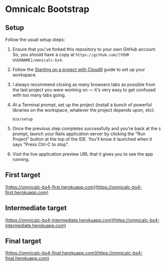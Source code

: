 # Omnicalc Bootstrap

## Setup

Follow the usual setup steps:

 1. Ensure that you've forked this repository to your own GitHub account. So, you should have a copy at `https://github.com/[YOUR USERNAME]/omnicalc-bs4`.
 1. Follow the [Starting on a project with Cloud9](https://guides.firstdraft.com/getting-started-with-cloud9.html) guide to set up your workspace.
 1. I always recommend closing as many browsers tabs as possible from the last project you were working on — it's very easy to get confused with too many tabs going.
 1. At a Terminal prompt, set up the project (install a bunch of powerful libraries on the workspace, whatever the project depends upon, etc):

    ```
    bin/setup
    ```

 1. Once the previous step completes successfully and you're back at the `$` prompt, launch your Rails application server by clicking the "Run Project" button at the top of the IDE. You'll know it launched when it says "Press Ctrl-C to stop".
 1. Visit the live application preview URL that it gives you to see the app running.

## First target

[https://omnicalc-bs4-first.herokuapp.com](https://omnicalc-bs4-first.herokuapp.com)

## Intermediate target

[https://omnicalc-bs4-intermediate.herokuapp.com](https://omnicalc-bs4-intermediate.herokuapp.com)

## Final target

[https://omnicalc-bs4-final.herokuapp.com](https://omnicalc-bs4-final.herokuapp.com)
